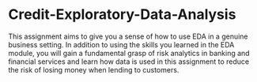# Credit-Exploratory-Data-Analysis

This assignment aims to give you a sense of how to use EDA in a genuine business setting. In addition to using the skills you learned in the EDA module, you will gain a fundamental grasp of risk analytics in banking and financial services and learn how data is used in this assignment to reduce the risk of losing money when lending to customers.
